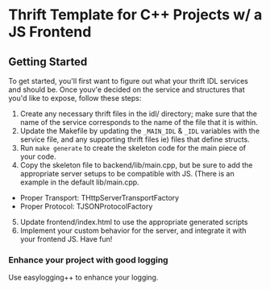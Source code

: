 # Thrift Template for C++ Projects w/ a JS Frontend

## Getting Started

To get started, you'll first want to figure out what your thrift IDL services and
should be. Once youv'e decided on the service and structures that you'd like to
expose, follow these steps:

1. Create any necessary thrift files in the idl/ directory; make sure that the name
   of the service corresponds to the name of the file that it is within.
2. Update the Makefile by updating the `_MAIN_IDL` & `_IDL` variables with the
   service file, and any supporting thrift files ie) files that define structs.
3. Run `make generate` to create the skeleton code for the main piece of your
   code.
4. Copy the skeleton file to backend/lib/main.cpp, but be sure to add the
   appropriate server setups to be compatible with JS. (There is an example in
   the default lib/main.cpp.
  * Proper Transport: THttpServerTransportFactory
  * Proper Protocol: TJSONProtocolFactory
5. Update frontend/index.html to use the appropriate generated scripts
6. Implement your custom behavior for the server, and integrate it with your
   frontend JS. Have fun!

### Enhance your project with good logging

Use easylogging++ to enhance your logging.

